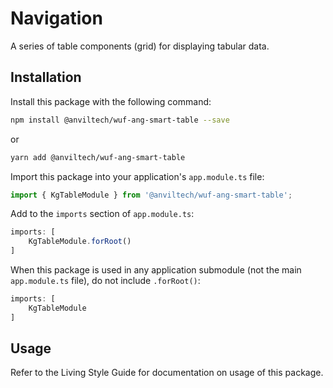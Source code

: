 Navigation
=======

A series of table components (grid) for displaying tabular data.

Installation
------------
Install this package with the following command:

```bash
npm install @anviltech/wuf-ang-smart-table --save
```

or

```bash
yarn add @anviltech/wuf-ang-smart-table
```

Import this package into your application's `app.module.ts` file:

```typescript
import { KgTableModule } from '@anviltech/wuf-ang-smart-table';
```

Add to the `imports` section of `app.module.ts`:

```typescript
imports: [
    KgTableModule.forRoot()
]
```

When this package is used in any application submodule (not the main `app.module.ts` file), do not include `.forRoot()`:

```typescript
imports: [
    KgTableModule
]
```

Usage
-----

Refer to the Living Style Guide for documentation on usage of this package. 
